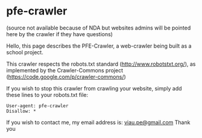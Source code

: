 pfe-crawler
===========

(source not available because of NDA but websites admins will be pointed here by the crawler if they have questions)

Hello, this page describes the PFE-Crawler, a web-crawler being built as a school project.

This crawler respects the robots.txt standard (http://www.robotstxt.org/), as implemented by the Crawler-Commons project (https://code.google.com/p/crawler-commons/)

If you wish to stop this crawler from crawling your website, simply add these lines to your robots.txt file:

	User-agent: pfe-crawler
	Disallow: *


If you wish to contact me, my email address is: viau.pe@gmail.com
Thank you
